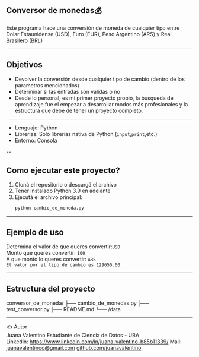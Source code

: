 ## Conversor de monedas💰

Este programa hace una conversión de moneda de cualquier tipo entre Dolar Estaunidense (USD), Euro (EUR), Peso Argentino (ARS) y Real Brasilero (BRL)

---
## Objetivos

- Devolver la conversión desde cualquier tipo de cambio (dentro de los parametros mencionados)
- Determinar si las entradas son validas o no
- Desde lo personal, es mi primer proyecto propio, la busqueda de aprendizaje fue el empezar a desarrollar modos más profesionales y la estructura que debe de tener un proyecto completo.

---
- Lenguaje: Python
- Librerías: Solo librerías nativa de Python (`input`,`print`,etc.)
- Entorno: Consola

--
## Como ejecutar este proyecto?

1. Cloná el repositorio o descargá el archivo
2. Tener instalado Python 3.9 en adelante
3. Ejecutá el archivo principal:
    ```bash
    python cambio_de_moneda.py    

---
## Ejemplo de uso
Determina el valor de que queres convertir:`USD`  
Monto que queres convertir: `100`  
A que monto lo queres convertir: `ARS`  
`El valor por el tipo de cambio es 129655.00`

---

## Estructura del proyecto

conversor_de_moneda/
├── cambio_de_monedas.py
├── test_conversor.py
├── README.md
└── /data

---

✍️ Autor  
Juana Valentino
Estudiante de Ciencia de Datos - UBA  
Linkedin: https://www.linkedin.com/in/juana-valentino-b85b11339/
Mail: juanavalentinoo@gmail.com
[github.com/juanavalentino](https://github.com/juanavalentino)
